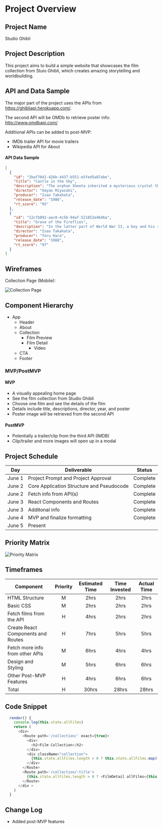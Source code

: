 # Project Overview

## Project Name

Studio Ghibli

## Project Description

This project aims to build a simple website that showcases the film collection from Stuio Ghibli, which creates amazing storytelling and worldbuilding. 

## API and Data Sample

The major part of the project uses the APIs from https://ghibliapi.herokuapp.com/.

The second API will be OMDb to retrieve poster info: http://www.omdbapi.com/

Additional APIs can be added to post-MVP:
- IMDb trailer API for movie trailers
- Wikipedia API for About


#### API Data Sample
```json
[
  {
    "id": "2baf70d1-42bb-4437-b551-e5fed5a87abe",
    "title": "Castle in the Sky",
    "description": "The orphan Sheeta inherited a mysterious crystal that links her to the mythical sky-kingdom of Laputa. With the help of resourceful Pazu and a rollicking band of sky pirates, she makes her way to the ruins of the once-great civilization. Sheeta and Pazu must outwit the evil Muska, who plans to use Laputa's science to make himself ruler of the world.",
    "director": "Hayao Miyazaki",
    "producer": "Isao Takahata",
    "release_date": "1986",
    "rt_score": "95"
  },
  {
    "id": "12cfb892-aac0-4c5b-94af-521852e46d6a",
    "title": "Grave of the Fireflies",
    "description": "In the latter part of World War II, a boy and his sister, orphaned when their mother is killed in the firebombing of Tokyo, are left to survive on their own in what remains of civilian life in Japan. The plot follows this boy and his sister as they do their best to survive in the Japanese countryside, battling hunger, prejudice, and pride in their own quiet, personal battle.",
    "director": "Isao Takahata",
    "producer": "Toru Hara",
    "release_date": "1988",
    "rt_score": "97"
  }
]
```

## Wireframes
Collection Page (Mobile): 

![Collection Page](https://res.cloudinary.com/dvmkqx6v1/image/upload/v1590985536/Mobile_1_o8nwok.png)

## Component Hierarchy
- App
  - Header
  - About
  - Collection
    - Film Preview
    - Film Detail
      - Video
  - CTA
  - Footer

### MVP/PostMVP  
#### MVP 

- A visually appealing home page
- See the film collection from Studio Ghibli
- Choose one film and see the details of the film
- Details include title, descriptions, director, year, and poster 
- Poster image will be retrieved from the second API

#### PostMVP  
- Potentially a trailer/clip from the third API (IMDB)
- Clip/trailer and more images will open up in a modal


## Project Schedule

|  Day | Deliverable | Status
|---|---| ---|
|June 1| Project Prompt and Project Approval | Complete
|June 2| Core Application Structure and Pseudocode | Complete
|June 2| Fetch info from API(s)  | Complete
|June 3| React Components and Routes | Complete
|June 3| Additonal info | Complete
|June 4| MVP and finalize formatting | Complete
|June 5| Present | 

## Priority Matrix

![Priority Matrix](https://res.cloudinary.com/dvmkqx6v1/image/upload/v1590985536/Priority_Matrix_hblzqm.png)


## Timeframes

| Component | Priority | Estimated Time | Time Invested | Actual Time |
| --- | :---: |  :---: | :---: | :---: |
| HTML Structure | M | 2hrs| 2hrs | 2hrs |
| Basic CSS | M | 2hrs| 2hrs | 2hrs |
| Fetch films from the API | H | 4hrs| 2hrs | 2hrs|
| Create React Components and Routes | H | 7hrs| 5hrs | 5hrs |
| Fetch more info from other APIs | M | 6hrs| 4hrs | 4hrs |
| Design and Styling | M | 5hrs| 6hrs | 6hrs |
| Other Post-MVP Features| H | 4hrs| 6hrs | 6hrs |
| Total | H | 30hrs| 28hrs | 28hrs |

## Code Snippet
```javascript
  render() {
    console.log(this.state.allFilms)
    return (
      <div>
        <Route path='/collection/' exact={true}>
          <div>
            <h2>Film Collection</h2>
          </div>
          <div className="collection">
            {this.state.allFilms.length > 0 ? this.state.allFilms.map((film, key) => <FilmPreview film={film} key={key} />) : <img src='https://i.pinimg.com/originals/58/4b/60/584b607f5c2ff075429dc0e7b8d142ef.gif'></img>}
          </div>
        </Route>
        <Route path='/collection/:title'>
          {this.state.allFilms.length > 0 ? <FilmDetail allFilms={this.state.allFilms} /> : <img src='https://i.pinimg.com/originals/58/4b/60/584b607f5c2ff075429dc0e7b8d142ef.gif'></img>}
        </Route>
      </div >
    )
  }
```

## Change Log
- Added post-MVP features
